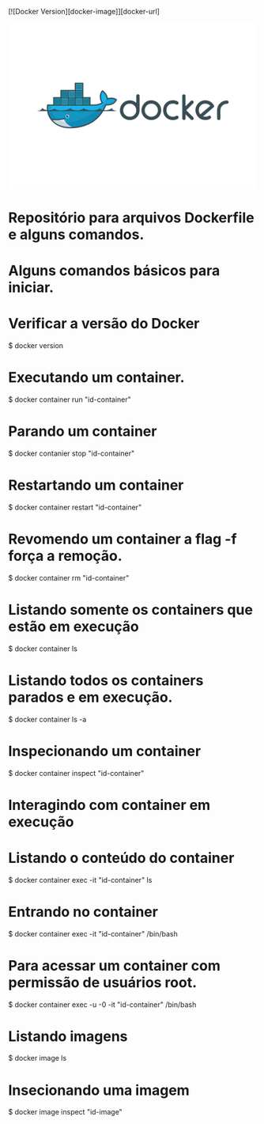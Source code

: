  

[![Docker Version][docker-image]][docker-url]                                                                                                                

![](Docker-logo.png)
                                                                                                         
# Repositório para arquivos Dockerfile e alguns comandos.

# Alguns comandos básicos para iniciar.

# Verificar a versão do Docker

$ docker version

# Executando um container.

$ docker container run "id-container"

# Parando um container

$ docker contanier stop "id-container"

# Restartando um container

$ docker container restart "id-container"

# Revomendo um container a flag -f força a remoção.

$ docker container rm "id-container"

# Listando somente os containers que estão em execução

$ docker container ls

# Listando todos os containers parados e em execução.

$ docker container ls -a

# Inspecionando um container

$ docker container inspect "id-container"

# Interagindo com container em execução

# Listando o conteúdo do container

$ docker container exec -it "id-container" ls 

# Entrando no container

$ docker container exec -it "id-container" /bin/bash

# Para acessar um container com permissão de usuários root.

$ docker container exec -u -0 -it "id-container" /bin/bash

# Listando imagens

$ docker image ls

# Insecionando uma imagem

$ docker image inspect "id-image"

<!-- Markdown link & img dfn's -->



